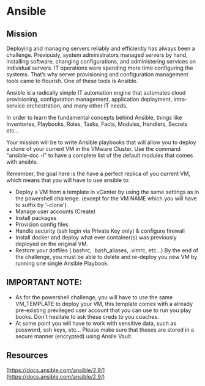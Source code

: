 #                               Ansible

## Mission

Deploying and managing servers reliably and efficiently has always been a challenge. Previously, system administrators managed servers by hand, installing software, changing configurations, and administering services on individual servers. IT operations were spending more time configuring the systems. That’s why server provisioning and configuration management tools came to flourish. One of these tools is Ansible.

Ansible is a radically simple IT automation engine that automates cloud provisioning, configuration management, application deployment, intra-service orchestration, and many other IT needs.

In order to learn the fundamental concepts behind Ansible, things like Inventories, Playbooks, Roles, Tasks, Facts, Modules, Handlers, Secrets etc...

Your mission will be to write Ansible playbooks that will allow you to deploy a clone of your current VM in the VMware Cluster. Use the command "ansible-doc -l" to have a complete list of the default modules that comes with ansible.

Remember, the goal here is the have a perfect replica of you current VM, which means that you will have to use ansible to:

- Deploy a VM from a template in vCenter by using the same settings as in the powershell challenge. (except for the VM NAME which you will have to suffix by '-clone').
- Manage user accounts (Create)
- Install packages
- Provision config files
- Handle security (ssh login via Private Key only) & configure firewall
- Install docker and deploy what ever container(s) was previously deployed on the original VM.
- Restore your dotfiles (.bashrc, .bash_aliases, .vimrc, etc...)
By the end of the challenge, you must be able to delete and re-deploy you new VM by running one single Ansible Playbook.

## IMPORTANT NOTE:

- As for the powershell challenge, you will have to use the same VM_TEMPLATE to deploy your VM, this template comes with a already pre-existing previleged user account that you can use to run you play books. Don't hesitate to ask these creds to you coaches.
- At some point you will have to work with sensitive data, such as password, ssh keys, etc... Please make sure that theses are stored in a secure manner (encrypted) using Ansile Vault.

## Resources
[https://docs.ansible.com/ansible/2.9/](https://docs.ansible.com/ansible/2.9/)

